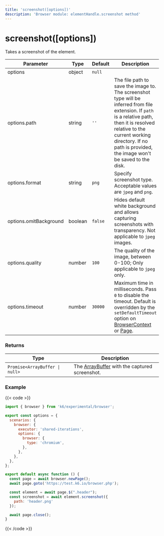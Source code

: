 ```yaml
---
title: 'screenshot([options])'
description: 'Browser module: elementHandle.screenshot method'
---
```


# screenshot([options])

Takes a screenshot of the element.

<TableWithNestedRows>

| Parameter              | Type    | Default | Description                                                                                                                                                                                                                                                                                                                                   |
| ---------------------- | ------- | ------- | --------------------------------------------------------------------------------------------------------------------------------------------------------------------------------------------------------------------------------------------------------------------------------------------------------------------------------------------- |
| options                | object  | `null`  |                                                                                                                                                                                                                                                                                                                                               |
| options.path           | string  | `''`    | The file path to save the image to. The screenshot type will be inferred from file extension. If `path` is a relative path, then it is resolved relative to the current working directory. If no path is provided, the image won't be saved to the disk.                                                                                      |
| options.format         | string  | `png`   | Specify screenshot type. Acceptable values are `jpeg` and `png`.                                                                                                                                                                                                                                                                              |
| options.omitBackground | boolean | `false` | Hides default white background and allows capturing screenshots with transparency. Not applicable to `jpeg` images.                                                                                                                                                                                                                           |
| options.quality        | number  | `100`   | The quality of the image, between 0-100; Only applicable to `jpeg` only.                                                                                                                                                                                                                                                                      |
| options.timeout        | number  | `30000` | Maximum time in milliseconds. Pass `0` to disable the timeout. Default is overridden by the `setDefaultTimeout` option on [BrowserContext](https://grafana.com/docs/k6/<K6_VERSION>/javascript-api/k6-experimental/browser/browsercontext/) or [Page](https://grafana.com/docs/k6/<K6_VERSION>/javascript-api/k6-experimental/browser/page/). |

</TableWithNestedRows>

### Returns

| Type                           | Description                                                                                             |
| ------------------------------ | ------------------------------------------------------------------------------------------------------- |
| `Promise<ArrayBuffer \| null>` | The [ArrayBuffer](https://nodejs.org/api/buffer.html#buffer_class_buffer) with the captured screenshot. |

### Example

{{< code >}}

```javascript
import { browser } from 'k6/experimental/browser';

export const options = {
  scenarios: {
    browser: {
      executor: 'shared-iterations',
      options: {
        browser: {
          type: 'chromium',
        },
      },
    },
  },
};

export default async function () {
  const page = await browser.newPage();
  await page.goto('https://test.k6.io/browser.php');

  const element = await page.$(".header");
  const screenshot = await element.screenshot({
    path: 'header.png'
  });

  await page.close();
}
```

{{< /code >}}
